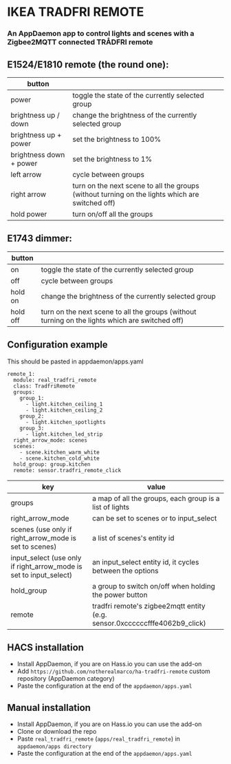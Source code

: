 # IKEA TRADFRI REMOTE

### An AppDaemon app to control lights and scenes with a Zigbee2MQTT connected TRÅDFRI remote

## E1524/E1810 remote (the round one):

| button |  |
|------------|----------------------------------------------------------------------------|
| power | toggle the state of the currently selected group |
| brightness up / down | change the brightness of the currently selected group |
| brightness up + power | set the brightness to 100% |
| brightness down + power | set the brightness to 1% |
| left arrow | cycle between groups |
| right arrow | turn on the next scene to all the groups (without turning on the lights which are switched off) |
| hold power | turn on/off all the groups |

## E1743 dimmer:

| button |  |
|------------|----------------------------------------------------------------------------|
| on | toggle the state of the currently selected group |
| off | cycle between groups |
| hold on | change the brightness of the currently selected group |
| hold off | turn on the next scene to all the groups (without turning on the lights which are switched off) |

## Configuration example

This should be pasted in appdaemon/apps.yaml
```
remote_1:
  module: real_tradfri_remote
  class: TradfriRemote
  groups:
    group_1:
      - light.kitchen_ceiling_1
      - light.kitchen_ceiling_2
    group_2:
      - light.kitchen_spotlights
    group_3:
      - light.kitchen_led_strip
  right_arrow_mode: scenes
  scenes:
    - scene.kitchen_warm_white
    - scene.kitchen_cold_white
  hold_group: group.kitchen
  remote: sensor.tradfri_remote_click
```

| key | value |
|------------|----------------------------------------------------------------------------|
| groups | a map of all the groups, each group is a list of lights |
| right_arrow_mode | can be set to scenes or to input_select |
| scenes (use only if right_arrow_mode is set to scenes) | a list of scenes's entity id |
| input_select (use only if right_arrow_mode is set to input_select) | an input_select entity id, it cycles between the options |
| hold_group | a group to switch on/off when holding the power button |
| remote | tradfri remote's zigbee2mqtt entity (e.g. sensor.0xccccccfffe4062b9_click) |

## HACS installation

- Install AppDaemon, if you are on Hass.io you can use the add-on
- Add `https://github.com/notherealmarco/ha-tradfri-remote` custom repository (AppDaemon category)
- Paste the configuration at the end of the `appdaemon/apps.yaml`

## Manual installation

- Install AppDaemon, if you are on Hass.io you can use the add-on
- Clone or download the repo
- Paste `real_tradfri_remote` (`apps/real_tradfri_remote`) in `appdaemon/apps directory`
- Paste the configuration at the end of the `appdaemon/apps.yaml`